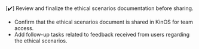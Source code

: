 [✔️] Review and finalize the ethical scenarios documentation before sharing.
- Confirm that the ethical scenarios document is shared in KinOS for team access.
- Add follow-up tasks related to feedback received from users regarding the ethical scenarios.